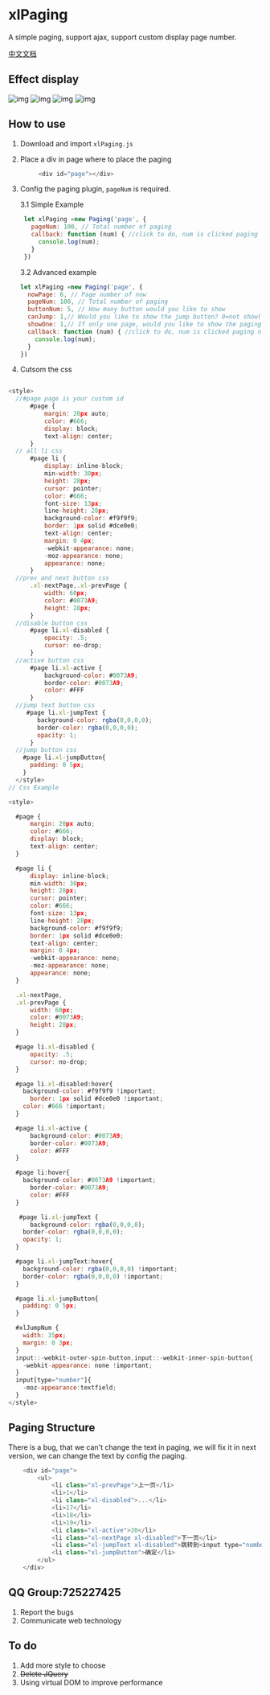 # xlPaging

A simple paging, support ajax, support custom display page number.

[中文文档]( README_zh.md "xlPaging")

## Effect display

![img](README_files/1.jpg)
![img](README_files/2.jpg)
![img](README_files/3.jpg)
![img](README_files/5.jpg)

## How to use

1. Download and import `xlPaging.js`

2. Place a div in page where to place the paging

    ``` javascript
         <div id="page"></div>
    ```

3. Config the paging plugin, `pageNum` is required.

   3.1  Simple Example

   ```javascript
    let xlPaging =new Paging('page', {
      pageNum: 100, // Total number of paging
      callback: function (num) { //click to do, num is clicked paging number
        console.log(num);
      }
    })
    ```

    3.2 Advanced example

    ```javascript
    let xlPaging =new Paging('page', {
      nowPage: 6, // Page number of now
      pageNum: 100, // Total number of paging
      buttonNum: 5, // How many button would you like to show
      canJump: 1,// Would you like to show the jump button? 0=not show(default),1=show
      showOne: 1,// If only one page, would you like to show the paging? 0=not show,1=show(default)
      callback: function (num) { //click to do, num is clicked paging number
        console.log(num);
      }
    })
    ```

4. Cutsom the css

  ``` javascript

  <style>
    //#page page is your custom id
        #page {
            margin: 20px auto;
            color: #666;
            display: block;
            text-align: center;
        }
    // all li css
        #page li {
            display: inline-block;
            min-width: 30px;
            height: 28px;
            cursor: pointer;
            color: #666;
            font-size: 13px;
            line-height: 28px;
            background-color: #f9f9f9;
            border: 1px solid #dce0e0;
            text-align: center;
            margin: 0 4px;
            -webkit-appearance: none;
            -moz-appearance: none;
            appearance: none;
        }
    //prev and next button css
        .xl-nextPage,.xl-prevPage {
            width: 60px;
            color: #0073A9;
            height: 28px;
        }
    //disable button css
        #page li.xl-disabled {
            opacity: .5;
            cursor: no-drop;
        }
    //active button css
        #page li.xl-active {
            background-color: #0073A9;
            border-color: #0073A9;
            color: #FFF
        }
    //jump text button css
       #page li.xl-jumpText {
          background-color: rgba(0,0,0,0);
          border-color: rgba(0,0,0,0);
          opacity: 1;
        }
    //jump button css
      #page li.xl-jumpButton{
        padding: 0 5px;
      }
    </style>
  // Css Example

  <style>

    #page {
        margin: 20px auto;
        color: #666;
        display: block;
        text-align: center;
    }

    #page li {
        display: inline-block;
        min-width: 30px;
        height: 28px;
        cursor: pointer;
        color: #666;
        font-size: 13px;
        line-height: 28px;
        background-color: #f9f9f9;
        border: 1px solid #dce0e0;
        text-align: center;
        margin: 0 4px;
        -webkit-appearance: none;
        -moz-appearance: none;
        appearance: none;
    }

    .xl-nextPage,
    .xl-prevPage {
        width: 60px;
        color: #0073A9;
        height: 28px;
    }

    #page li.xl-disabled {
        opacity: .5;
        cursor: no-drop;
    }

    #page li.xl-disabled:hover{
      background-color: #f9f9f9 !important;
        border: 1px solid #dce0e0 !important;
      color: #666 !important;
    }

    #page li.xl-active {
        background-color: #0073A9;
        border-color: #0073A9;
        color: #FFF
    }

    #page li:hover{
      background-color: #0073A9 !important;
        border-color: #0073A9;
        color: #FFF
    }

     #page li.xl-jumpText {
        background-color: rgba(0,0,0,0);
      border-color: rgba(0,0,0,0);
      opacity: 1;
    }

    #page li.xl-jumpText:hover{
      background-color: rgba(0,0,0,0) !important;
      border-color: rgba(0,0,0,0) !important;
    }

    #page li.xl-jumpButton{
      padding: 0 5px;
    }

    #xlJumpNum {
      width: 35px;
      margin: 0 3px;
    }
    input::-webkit-outer-spin-button,input::-webkit-inner-spin-button{
      -webkit-appearance: none !important;
    }
    input[type="number"]{
      -moz-appearance:textfield;
    }
  </style>

  ```

## Paging Structure

There is a bug, that we can't change the text in paging, we will fix it in next version, we can change the text by config the paging.

```javascript
    <div id="page">
        <ul>
            <li class="xl-prevPage">上一页</li>
            <li>1</li>
            <li class="xl-disabled">...</li>
            <li>17</li>
            <li>18</li>
            <li>19</li>
            <li class="xl-active">20</li>
            <li class="xl-nextPage xl-disabled">下一页</li>
            <li class="xl-jumpText xl-disabled">跳转到<input type="number" id="xlJumpNum">页</li>
            <li class="xl-jumpButton">确定</li>
        </ul>
    </div>
```

## QQ Group:725227425

1. Report the bugs
2. Communicate web technology

## To do

1. Add more style to choose
2. ~~Delete JQuery~~
3. Using virtual DOM to improve performance
